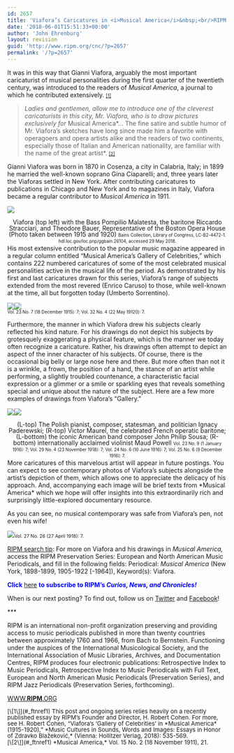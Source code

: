 ```yaml
---
id: 2657
title: 'Viafora’s Caricatures in <i>Musical America</i>&nbsp;<br/>RIPM’s “Illustrations of the Week”&nbsp;<br/>(Part One)'
date: '2018-06-01T15:51:33+00:00'
author: 'John Ehrenburg'
layout: revision
guid: 'http://www.ripm.org/cnc/?p=2657'
permalink: '/?p=2657'
---
```


It was in this way that Gianni Viafora, arguably the most important caricaturist of musical personalities during the first quarter of the twentieth century, was introduced to the readers of *Musical America*, a journal to which he contributed extensively. <span style="font-size: 8pt;">[\[1\]](#_ftn1)</span>

> *Ladies and gentlemen, allow me to introduce one of the cleverest caricaturists in this city, Mr. Viafora, who is to draw pictures exclusively for* Musical America*… The fine satire and subtle humor of Mr. Viafora’s sketches have long since made him a favorite with operagoers and opera artists alike and the readers of two continents, especially those of Italian and American nationality, are familiar with the name of the great artist*. <span style="font-size: 8pt;">[\[2\]](#_ftn1)</span>

Gianni Viafora was born in 1870 in Cosenza, a city in Calabria, Italy; in 1899 he married the well-known soprano Gina Ciaparelli; and, three years later the Viaforas settled in New York. After contributing caricatures to publications in Chicago and New York and to magazines in Italy, Viafora became a regular contributor to *Musical America* in 1911.

![](http://www.ripm.org/cnc/wp-content/uploads/2018/05/viafora-photo-noCaption-2.jpg)

<div style="line-height: 1em; text-align: center;">Viafora (top left) with the Bass Pompilio Malatesta, the baritone Riccardo Stracciari, and Theodore Bauer, Representative of the Boston Opera House (Photo taken between 1915 and 1920)  
<span style="font-size: 70%;">Bains Collection, Library of Congress, LC-B2-4472-1. hdl.loc.gov/loc.pnp/ggbain.26104, accessed 29 May 2018.</span></div>His most extensive contribution to the popular music magazine appeared in a regular column entitled “Musical America’s Gallery of Celebrities,” which contains 222 numbered caricatures of some of the most celebrated musical personalities active in the musical life of the period. As demonstrated by his first and last caricatures drawn for this series, Viafora’s range of subjects extended from the most revered (Enrico Caruso) to those, while well-known at the time, all but forgotten today (Umberto Sorrentino).

![](http://www.ripm.org/cnc/wp-content/uploads/2018/05/Caruso-1.jpg)![](http://www.ripm.org/cnc/wp-content/uploads/2018/05/GC-222-Sorrentino-5-22-20.jpg)  
<span style="font-size: 70%;">Vol. 23 No. 7 (18 December 1915): 7; Vol. 32 No. 4 (22 May 19120): 7.</span>

Furthermore, the manner in which Viafora drew his subjects clearly reflected his kind nature. For his drawings do not depict his subjects by grotesquely exaggerating a physical feature, which is the manner we today often recognize a caricature. Rather, his drawings often attempt to depict an aspect of the inner character of his subjects. Of course, there is the occasional big belly or large nose here and there. But more often than not it is a wrinkle, a frown, the position of a hand, the stance of an artist while performing, a slightly troubled countenance, a characteristic facial expression or a glimmer or a smile or sparkling eyes that reveals something special and unique about the nature of the subject. Here are a few more examples of drawings from Viafora’s “Gallery.”

![](http://www.ripm.org/cnc/wp-content/uploads/2018/05/PadMaurel.jpg)![](http://www.ripm.org/cnc/wp-content/uploads/2018/05/SousMaud.jpg)

<div style="line-height: 1em; text-align: center;">(L-top) The Polish pianist, composer, statesman, and politician Ignacy Paderewski; (R-top) Victor Maurel, the celebrated French operatic baritone; (L-bottom) the iconic American band composer John Philip Sousa; (R-bottom) internationally acclaimed violinist Maud Powell  
<span style="font-size: 70%;">Vol. 23 No. 9 (1 January 1916): 7; Vol. 29 No. 4 (23 November 1918): 7; Vol. 24 No. 6 (10 June 1916): 7; Vol. 25 No. 6 (9 December 1916): 7. </span></div>More caricatures of this marvelous artist will appear in future postings. You can expect to see contemporary photos of Viafora’s subjects alongside the artist’s depiction of them, which allows one to appreciate the delicacy of his approach. And, accompanying each image will be brief texts from *Musical America* which we hope will offer insights into this extraordinarily rich and surprisingly little-explored documentary resource.

As you can see, no musical contemporary was safe from Viafora’s pen, not even his wife!

![](http://www.ripm.org/cnc/wp-content/uploads/2018/05/Gina-final-3.jpg)<span style="font-size: 8pt;">Vol. 27 No. 26 (27 April 1918): 7. </span>

<u>RIPM search tip</u>: For more on Viafora and his drawings in *Musical America,* access the RIPM Preservation Series: European and North American Music Periodicals, and fill in the following fields: Periodical: *Musical America* (New York, 1898-1899, 1905-1922 \[-1964\]), Keyword(s): Viafora.

<span style="color: #0000ff;">**Click** <span style="color: #ff0000;">[here](http://ripm.org/?page=cncsubscribe) </span>**to subscribe to RIPM’s *Curios, News, and Chronicles!*** </span>

When is our next posting? To find out, follow us on [Twitter](https://twitter.com/RIPMCenter) and [Facebook](https://www.facebook.com/RIPMCenter/)!

\*\*\*

RIPM is an international non-profit organization preserving and providing access to music periodicals published in more than twenty countries between approximately 1760 and 1966, from Bach to Bernstein. Functioning under the auspices of the International Musicological Society, and the International Association of Music Libraries, Archives, and Documentation Centres, RIPM produces four electronic publications: Retrospective Index to Music Periodicals, Retrospective Index to Music Periodicals with Full Text, European and North American Music Periodicals (Preservation Series), and RIPM Jazz Periodicals (Preservation Series, forthcoming).

[WWW.**RIPM**.ORG](http://cts.vresp.com/c/?RIPMConsortiumLtd./606886bac9/3fdca83fa7/d715bbc74f)

<div style="line-height: 1em;"><span style="font-size: 10pt;">[\[1\]](#_ftnref1) This post and ongoing series relies heavily on a recently published essay by RIPM’s Founder and Director, H. Robert Cohen. For more, see H. Robert Cohen, “Viafora’s ‘Gallery of Celebrities’ in *Musical America* (1915-1920),” *Music Cultures in Sounds, Words and Images: Essays in Honor of Zdravko Blažeković,* (Vienna: Hollitzer Verlag, 2018): 535-569.</span></div><span style="font-size: 10pt;">[\[2\]](#_ftnref1) *Musical America,* Vol. 15 No. 2 (18 November 1911), 21.</span>